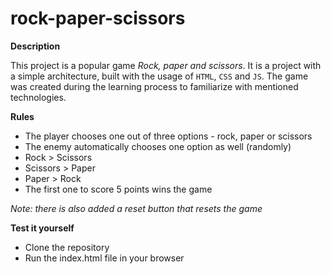 # rock-paper-scissors

**Description**

This project is a popular game *Rock, paper and scissors*. 
It is a project with a simple architecture, built with the usage of ```HTML```, ```CSS``` and ```JS```.
The game was created during the learning process to familiarize with mentioned technologies. 

**Rules**
* The player chooses one out of three options - rock, paper or scissors
* The enemy automatically chooses one option as well (randomly)
* Rock > Scissors
* Scissors > Paper
* Paper > Rock
* The first one to score 5 points wins the game

*Note: there is also added a reset button that resets the game*

**Test it yourself**

* Clone the repository
* Run the index.html file in your browser

